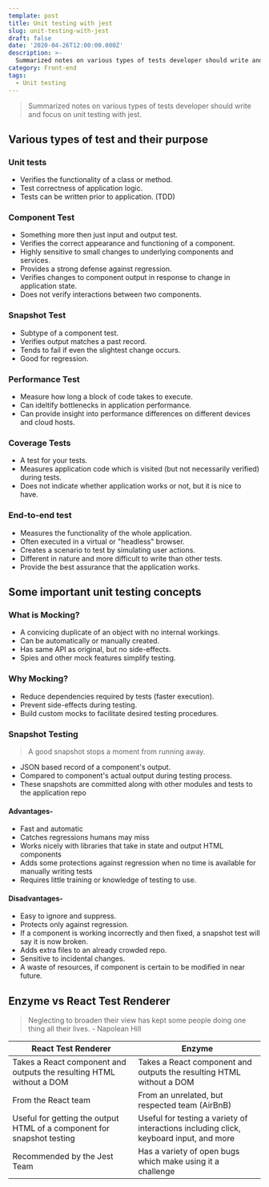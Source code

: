 ```yaml
---
template: post
title: Unit testing with jest
slug: unit-testing-with-jest
draft: false
date: '2020-04-26T12:00:00.000Z'
description: >-
  Summarized notes on various types of tests developer should write and focus on unit testing with jest.
category: Front-end
tags:
  - Unit testing
---
```


>   Summarized notes on various types of tests developer should write and focus on unit testing with jest.

## Various types of test and their purpose

### Unit tests

- Verifies the functionality of a class or method.
- Test correctness of application logic.
- Tests can be written prior to application. (TDD)

### Component Test

- Something more then just input and output test.
- Verifies the correct appearance and functioning of a component.
- Highly sensitive to small changes to underlying components and services.
- Provides a strong defense against regression.
- Verifies changes to component output in response to change in application state.
- Does not verify interactions between two components.

### Snapshot Test

- Subtype of a component test.
- Verifies output matches a past record.
- Tends to fail if even the slightest change occurs.
- Good for regression.

### Performance Test

- Measure how long a block of code takes to execute.
- Can ideltify bottlenecks in application performance.
- Can provide insight into performance differences on different devices and cloud hosts.

### Coverage Tests

- A test for your tests.
- Measures application code which is visited (but not necessarily verified) during tests.
- Does not indicate whether application works or not, but it is nice to have.

### End-to-end test

- Measures the functionality of the whole application.
- Often executed in a virtual or "headless" browser.
- Creates a scenario to test by simulating user actions.
- Different in nature and more difficult to write than other tests.
- Provide the best assurance that the application works.

## Some important unit testing concepts


### What is Mocking?

- A convicing duplicate of an object with no internal workings.
- Can be automatically or manually created.
- Has same API as original, but no side-effects.
- Spies and other mock features simplify testing.

### Why Mocking?

- Reduce dependencies required by tests (faster execution).
- Prevent side-effects during testing.
- Build custom mocks to facilitate desired testing procedures.

### Snapshot Testing

> A good snapshot stops a moment from running away.

- JSON based record of a component's output.
- Compared to component's actual output during testing process.
- These snapshots are committed along with other modules and tests to the application repo

#### Advantages-

- Fast and automatic
- Catches regressions humans may miss
- Works nicely with libraries that take in state and output HTML components
- Adds some protections against regression when no time is available for manually writing tests
- Requires little training or knowledge of testing to use.

#### Disadvantages-

- Easy to ignore and suppress.
- Protects only against regression.
- If a component is working incorrectly and then fixed, a snapshot test will say it is now broken.
- Adds extra files to an already crowded repo.
- Sensitive to incidental changes.
- A waste of resources, if component is certain to be modified in near future.

## Enzyme vs React Test Renderer

> Neglecting to broaden their view has kept some people doing one thing all their lives. - Napolean Hill

| React Test Renderer                                                    | Enzyme                                                                                 |
| ---------------------------------------------------------------------- | -------------------------------------------------------------------------------------- |
| Takes a React component and outputs the resulting HTML without a DOM   | Takes a React component and outputs the resulting HTML without a DOM                   |
| From the React team                                                    | From an unrelated, but respected team (AirBnB)                                         |
| Useful for getting the output HTML of a component for snapshot testing | Useful for testing a variety of interactions including click, keyboard input, and more |
| Recommended by the Jest Team                                           | Has a variety of open bugs which make using it a challenge                             |

